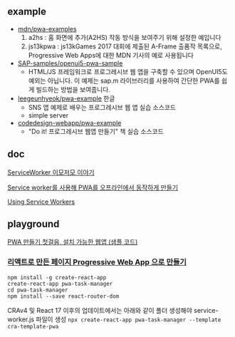 ## example

-   [mdn/pwa-examples](https://github.com/mdn/pwa-examples)
    1.  a2hs : 홈 화면에 추가(A2HS) 작동 방식을 보여주기 위해 설정한 예입니다
    2.  js13kpwa : js13kGames 2017 대회에 제출된 A-Frame 출품작 목록으로, Progressive Web Apps에 대한 MDN 기사의 예로 사용됩니다
-   [SAP-samples/openui5-pwa-sample](https://github.com/SAP-samples/openui5-pwa-sample)
    -   HTML/JS 프레임워크로 프로그레시브 웹 앱을 구축할 수 있으며 OpenUI5도 예외는 아닙니다. 이 예제는 sap.m 라이브러리를 사용하여 간단한 PWA를 쉽게 빌드하는 방법을 보여줍니다.
-   [leegeunhyeok/pwa-example](https://github.com/leegeunhyeok/pwa-example) 한글
    -   SNS 앱 예제로 배우는 프로그레시브 웹 앱 실습 소스코드
    -   simple server
-   [codedesign-webapp/pwa-example](https://github.com/codedesign-webapp/pwa-example)
    -   "Do it! 프로그레시브 웹앱 만들기" 책 실습 소스코드

## doc

[ServiceWorker 이모저모 이야기](https://so-so.dev/web/service-worker/)

[Service worker를 사용해 PWA를 오프라인에서 동작하게 만들기](https://developer.mozilla.org/ko/docs/Web/Progressive_web_apps/Offline_Service_workers)

[Using Service Workers](https://developer.mozilla.org/ko/docs/Web/API/Service_Worker_API/Using_Service_Workers)

## playground

[PWA 만들기 첫걸음, 설치 가능한 웹앱 (샘플 코드)](https://joshua-dev-story.blogspot.com/2020/11/pwa-installable.html)

### [리액트로 만든 페이지 Progressive Web App 으로 만들기](https://donggyu9410.medium.com/%EB%A6%AC%EC%95%A1%ED%8A%B8%EB%A1%9C-%EB%A7%8C%EB%93%A0-%ED%8E%98%EC%9D%B4%EC%A7%80-progressive-web-app-%EC%9C%BC%EB%A1%9C-%EB%A7%8C%EB%93%A4%EA%B8%B0-b97e7c330fd8)

```
npm install -g create-react-app
create-react-app pwa-task-manager
cd pwa-task-manager
npm install --save react-router-dom
```

CRAv4 및 React 17 이후의 업데이트에서는 아래와 같이 폴더 생성해야 service-worker.js 파일이 생성 `npx create-react-app pwa-task-manager --template cra-template-pwa`
